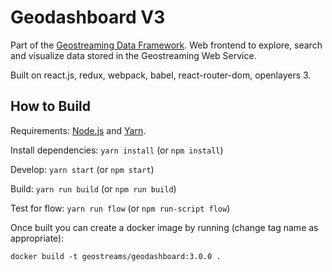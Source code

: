 # Geodashboard V3

Part of the [Geostreaming Data Framework](https://geodashboard.ncsa.illinois.edu/). Web frontend to explore, search and
visualize data stored in the Geostreaming Web Service.

Built on react.js, redux, webpack, babel, react-router-dom, openlayers 3.

## How to Build

Requirements: [Node.js](https://nodejs.org) and [Yarn](https://yarnpkg.com).

Install dependencies: `yarn install` (or `npm install`)

Develop: `yarn start` (or `npm start`)

Build: `yarn run build` (or `npm run build`)

Test for flow: `yarn run flow` (or `npm run-script flow`)

Once built you can create a docker image by running (change tag name as appropriate): 

```docker build -t geostreams/geodashboard:3.0.0 .```
